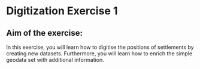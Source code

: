 # Digitization Exercise 1

## Aim of the exercise:

In this exercise, you will learn how to digitise the positions of settlements by creating new datasets. Furthermore, you will learn how to enrich the simple geodata set with additional information.


